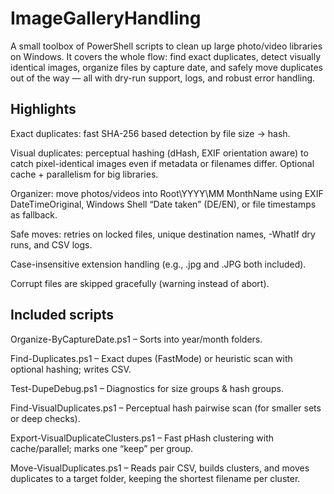 # ImageGalleryHandling
A small toolbox of PowerShell scripts to clean up large photo/video libraries on Windows. It covers the whole flow: find exact duplicates, detect visually identical images, organize files by capture date, and safely move duplicates out of the way — all with dry-run support, logs, and robust error handling.

## Highlights

Exact duplicates: fast SHA-256 based detection by file size → hash.

Visual duplicates: perceptual hashing (dHash, EXIF orientation aware) to catch pixel-identical images even if metadata or filenames differ. Optional cache + parallelism for big libraries.

Organizer: move photos/videos into Root\YYYY\MM MonthName using EXIF DateTimeOriginal, Windows Shell “Date taken” (DE/EN), or file timestamps as fallback.

Safe moves: retries on locked files, unique destination names, -WhatIf dry runs, and CSV logs.

Case-insensitive extension handling (e.g., .jpg and .JPG both included).

Corrupt files are skipped gracefully (warning instead of abort).

## Included scripts

Organize-ByCaptureDate.ps1 – Sorts into year/month folders.

Find-Duplicates.ps1 – Exact dupes (FastMode) or heuristic scan with optional hashing; writes CSV.

Test-DupeDebug.ps1 – Diagnostics for size groups & hash groups.

Find-VisualDuplicates.ps1 – Perceptual hash pairwise scan (for smaller sets or deep checks).

Export-VisualDuplicateClusters.ps1 – Fast pHash clustering with cache/parallel; marks one “keep” per group.

Move-VisualDuplicates.ps1 – Reads pair CSV, builds clusters, and moves duplicates to a target folder, keeping the shortest filename per cluster.
